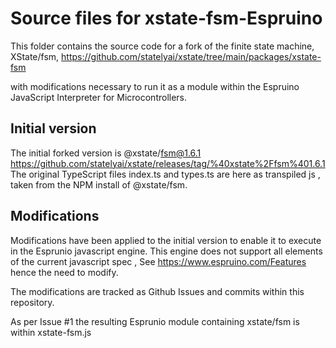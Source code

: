 # Source files for xstate-fsm-Espruino

This folder contains the source code for a fork of the finite state machine, XState/fsm,
<https://github.com/statelyai/xstate/tree/main/packages/xstate-fsm>

with modifications necessary to run it as a module within the Espruino JavaScript Interpreter for Microcontrollers.

## Initial version

The initial forked version is @xstate/fsm@1.6.1
<https://github.com/statelyai/xstate/releases/tag/%40xstate%2Ffsm%401.6.1>
The original TypeScript files index.ts and types.ts are here as transpiled js , taken from the NPM install of @xstate/fsm.

## Modifications

Modifications have been applied to the initial version to enable it to execute in the Esprunio javascript engine.  This engine does not support all elements of the current javascript spec ,
See <https://www.espruino.com/Features>
hence the need to modify.  

The modifications are tracked as Github Issues and commits within this repository.

As per Issue #1 the resulting Esprunio module containing xstate/fsm is within xstate-fsm.js
